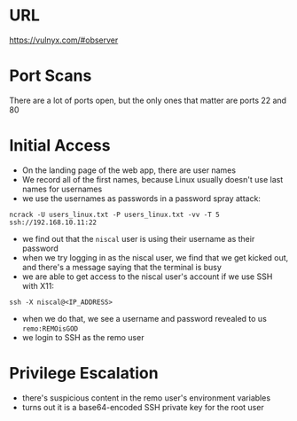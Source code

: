# URL
https://vulnyx.com/#observer
# Port Scans
There are a lot of ports open, but the only ones that matter are ports 22 and 80
# Initial Access
* On the landing page of the web app, there are user names
* We record all of the first names, because Linux usually doesn't use last names for usernames
* we use the usernames as passwords in a password spray attack:
```
ncrack -U users_linux.txt -P users_linux.txt -vv -T 5 ssh://192.168.10.11:22
```
* we find out that the `niscal` user is using their username as their password
* when we try logging in as the niscal user, we find that we get kicked out, and there's a message saying that the terminal is busy
* we are able to get access to the niscal user's account if we use SSH with X11:
```
ssh -X niscal@<IP_ADDRESS>
```
* when we do that, we see a username and password revealed to us `remo:REMOisGOD`
* we login to SSH as the remo user
# Privilege Escalation
* there's suspicious content in the remo user's environment variables
* turns out it is a base64-encoded SSH private key for the root user
